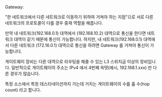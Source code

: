 Gateway:

"한 네트워크에서 다른 네트워크로 이동하기 위하여 거쳐야 하는 지점"으로 서로 다른 네트워크의 프로토콜이 다를 경우 중재 역할을 해줍니다.

만약 내 네트워크(192.168.0.1) 대역에서 (192.168.10.2) 대역으로 통신을 한다면 네트워크 대역이 같기 때문에 통신이 가능합니다. 하지만, 내 네트워크(192.168.0.1) 대역에서 다른 네트워크 (172.16.0.1) 대역으로 통신을 하려면 Gateway 를 거쳐야 통신이 가능합니다.

게이트웨이 장비는 다른 대역으로 라우팅을 해줄 수 있는 L3 스위치급 이상의 장비입니다.
일반적으로 게이트웨이의 주소는 IPv4 에서 4번째 옥텟(예시, 192.168.1.xxx) 만 다른 경우가 많습니다.

특정 소스에서 특정 데스티네이션까지 가는데 거치는 게이트웨이의 수를 홉 수(hop count) 라고 합니다. 

